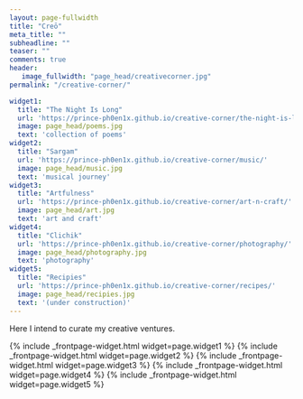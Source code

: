 ```yaml
---
layout: page-fullwidth
title: "Creō"
meta_title: ""
subheadline: ""
teaser: ""
comments: true
header:
   image_fullwidth: "page_head/creativecorner.jpg"
permalink: "/creative-corner/"

widget1:
  title: "The Night Is Long"
  url: 'https://prince-ph0en1x.github.io/creative-corner/the-night-is-long/'
  image: page_head/poems.jpg
  text: 'collection of poems'
widget2:
  title: "Sargam"
  url: 'https://prince-ph0en1x.github.io/creative-corner/music/'
  image: page_head/music.jpg
  text: 'musical journey'
widget3:
  title: "Artfulness"
  url: 'https://prince-ph0en1x.github.io/creative-corner/art-n-craft/'
  image: page_head/art.jpg
  text: 'art and craft'
widget4:
  title: "Clichik"
  url: 'https://prince-ph0en1x.github.io/creative-corner/photography/'
  image: page_head/photography.jpg
  text: 'photography'
widget5:
  title: "Recipies"
  url: 'https://prince-ph0en1x.github.io/creative-corner/recipes/'
  image: page_head/recipies.jpg
  text: '(under construction)'
---
```


Here I intend to curate my creative ventures.

<div class="row t60">
	{% include _frontpage-widget.html widget=page.widget1 %}
	{% include _frontpage-widget.html widget=page.widget2 %}
	{% include _frontpage-widget.html widget=page.widget3 %}
	{% include _frontpage-widget.html widget=page.widget4 %}
	{% include _frontpage-widget.html widget=page.widget5 %}
</div>
